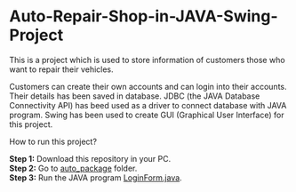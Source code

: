 # Auto-Repair-Shop-in-JAVA-Swing-Project
This is a project which is used to store information of customers those who want to repair their vehicles.

Customers can create their own accounts and can login into their accounts. Their details has been saved in database. JDBC (the JAVA Database Connectivity API) has beed used as a driver to connect database with JAVA program. Swing has been used to create GUI (Graphical User Interface) for this project.

How to run this project?

<B>Step 1:</B> Download this repository in your PC.<br />
<B>Step 2:</B> Go to <a href="url">auto_package</a> folder.<br />
<B>Step 3:</B> Run the JAVA program <a href="url">LoginForm.java</a>.<br />
